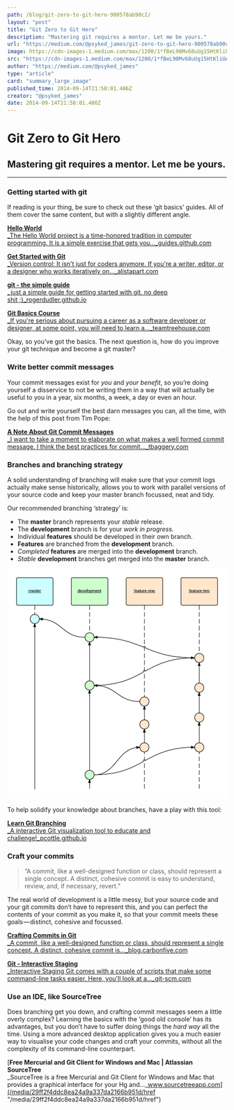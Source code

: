 ```yaml
---
path: /blog/git-zero-to-git-hero-900578ab90c2/
layout: "post"
title: "Git Zero to Git Hero"
description: "Mastering git requires a mentor. Let me be yours."
url: "https://medium.com/@psyked_james/git-zero-to-git-hero-900578ab90c2"
image: https://cdn-images-1.medium.com/max/1200/1*fBeL90Mv68uUg15HtKliUA.jpeg
src: "https://cdn-images-1.medium.com/max/1200/1*fBeL90Mv68uUg15HtKliUA.jpeg"
author: "https://medium.com/@psyked_james"
type: "article"
card: "summary_large_image"
published_time: 2014-09-14T21:58:01.486Z
creator: "@psyked_james"
date: 2014-09-14T21:58:01.486Z
---
```

  

# Git Zero to Git Hero

## Mastering git requires a mentor. Let me be yours.

---

### Getting started with git

If reading is your thing, be sure to check out these ‘git basics’ guides. All of them cover the same content, but with a slightly different angle.

[**Hello World**  
_The Hello World project is a time-honored tradition in computer programming. It is a simple exercise that gets you…_guides.github.com](/media/58e65ed920f507c169efa0796735d1fe/href "/media/58e65ed920f507c169efa0796735d1fe/href")[](/media/58e65ed920f507c169efa0796735d1fe/href)

[**Get Started with Git**  
_Version control: It isn't just for coders anymore. If you're a writer, editor, or a designer who works iteratively on…_alistapart.com](/media/53f2738abfe700c0382b55f3f2268b2d/href "/media/53f2738abfe700c0382b55f3f2268b2d/href")[](/media/53f2738abfe700c0382b55f3f2268b2d/href)

[**git - the simple guide**  
_just a simple guide for getting started with git. no deep shit ;)_rogerdudler.github.io](/media/d2d4b521c465fac945bc66f0f6cf51e4/href "/media/d2d4b521c465fac945bc66f0f6cf51e4/href")[](/media/d2d4b521c465fac945bc66f0f6cf51e4/href)

[**Git Basics Course**  
_If you're serious about pursuing a career as a software developer or designer, at some point, you will need to learn a…_teamtreehouse.com](/media/b39b5cff0d1c976708c8cbe59e3de05b/href "/media/b39b5cff0d1c976708c8cbe59e3de05b/href")[](/media/b39b5cff0d1c976708c8cbe59e3de05b/href)

Okay, so you’ve got the basics. The next question is, how do you improve your git technique and become a git master?

### Write better commit messages

Your commit messages exist for _you_ and _your benefit_, so you’re doing yourself a disservice to not be writing them in a way that will actually be useful to you in a year, six months, a week, a day or even an hour.

Go out and write yourself the best darn messages you can, all the time, with the help of this post from Tim Pope:

[**A Note About Git Commit Messages**  
_I want to take a moment to elaborate on what makes a well formed commit message. I think the best practices for commit…_tbaggery.com](/media/7b777ea6d7eaf587890e2fb9046e5d67/href "/media/7b777ea6d7eaf587890e2fb9046e5d67/href")[](/media/7b777ea6d7eaf587890e2fb9046e5d67/href)

### Branches and branching strategy

A solid understanding of branching will make sure that your commit logs actually make sense historically, allows you to work with parallel versions of your source code and keep your master branch focussed, neat and tidy.

Our recommended branching ‘strategy’ is:

*   The **master** branch represents your _stable_ release.
*   The **development** branch is for your _work in progress._
*   Individual **features** should be developed in their own branch.
*   **Features** are branched from the **development** branch.
*   _Completed_ **features** are merged into the **development** branch.
*   _Stable_ **development** branches get merged into the **master** branch.

![](1*Scw6Tuap3aDVVldTePkFIw.png)

To help solidify your knowledge about branches, have a play with this tool:

[**Learn Git Branching**  
_A interactive Git visualization tool to educate and challenge!_pcottle.github.io](/media/aa4eedfaa49a2021a756d048590a572d/href "/media/aa4eedfaa49a2021a756d048590a572d/href")[](/media/aa4eedfaa49a2021a756d048590a572d/href)

### Craft your commits

> “A commit, like a well-designed function or class, should represent a single concept. A distinct, cohesive commit is easy to understand, review, and, if necessary, revert.”

The real world of development is a little messy, but your source code and your git commits don’t have to represent this, and you can perfect the contents of your commit as you make it, so that your commit meets these goals — distinct, cohesive and focussed.

[**Crafting Commits in Git**  
_A commit, like a well-designed function or class, should represent a single concept. A distinct, cohesive commit is…_blog.carbonfive.com](/media/88a3f2bb89a9828647ec8230824ce7a0/href "/media/88a3f2bb89a9828647ec8230824ce7a0/href")[](/media/88a3f2bb89a9828647ec8230824ce7a0/href)

[**Git - Interactive Staging**  
_Interactive Staging Git comes with a couple of scripts that make some command-line tasks easier. Here, you'll look at a…_git-scm.com](/media/2d4732534c6ac26bd77330b17ae46fa8/href "/media/2d4732534c6ac26bd77330b17ae46fa8/href")[](/media/2d4732534c6ac26bd77330b17ae46fa8/href)

### Use an IDE, like SourceTree

Does branching get you down, and crafting commit messages seem a little overly complex? Learning the basics with the ‘good old console’ has its advantages, but you don’t have to suffer doing things the _hard way_ all the time. Using a more advanced desktop application gives you a much easier way to visualise your code changes and craft your commits, without all the complexity of its command-line counterpart.

[**Free Mercurial and Git Client for Windows and Mac | Atlassian SourceTree**  
_SourceTree is a free Mercurial and Git Client for Windows and Mac that provides a graphical interface for your Hg and…_www.sourcetreeapp.com](/media/29ff2f4ddc8ea24a9a337da2166b951d/href "/media/29ff2f4ddc8ea24a9a337da2166b951d/href")[](/media/29ff2f4ddc8ea24a9a337da2166b951d/href)
